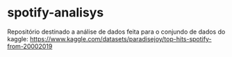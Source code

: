 # spotify-analisys
Repositório destinado a análise de dados feita para o conjundo de dados do kaggle: https://www.kaggle.com/datasets/paradisejoy/top-hits-spotify-from-20002019
